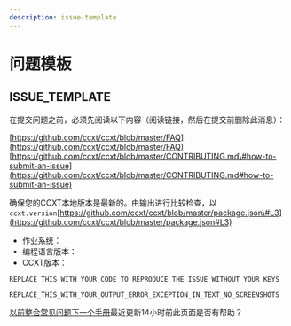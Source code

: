 ```yaml
---
description: issue-template
---
```


# 问题模板

## ISSUE\_TEMPLATE

在提交问题之前，必须先阅读以下内容（阅读链接，然后在提交前删除此消息）：

[https://github.com/ccxt/ccxt/blob/master/FAQ](https://github.com/ccxt/ccxt/blob/master/FAQ) [https://github.com/ccxt/ccxt/blob/master/CONTRIBUTING.md\#how-to-submit-an-issue](https://github.com/ccxt/ccxt/blob/master/CONTRIBUTING.md#how-to-submit-an-issue)

确保您的CCXT本地版本是最新的。由输出进行比较检查，以`ccxt.version`[https://github.com/ccxt/ccxt/blob/master/package.json\#L3](https://github.com/ccxt/ccxt/blob/master/package.json#L3)

* 作业系统：
* 编程语言版本：
* CCXT版本：

```text
REPLACE_THIS_WITH_YOUR_CODE_TO_REPRODUCE_THE_ISSUE_WITHOUT_YOUR_KEYS
```

```text
REPLACE_THIS_WITH_YOUR_OUTPUT_ERROR_EXCEPTION_IN_TEXT_NO_SCREENSHOTS
```

[以前整合常见问题](https://guhhhhaa.gitbook.io/ccxt/integration-faq)[下一个手册](https://guhhhhaa.gitbook.io/ccxt/manual)最近更新14小时前此页面是否有帮助？  


